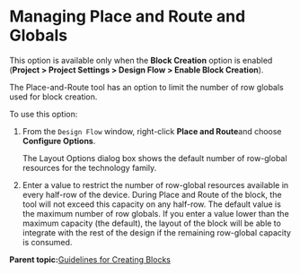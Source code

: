 # Managing Place and Route and Globals

This option is available only when the **Block Creation** option is enabled \(**__Project__ &gt; __Project Settings__ &gt; __Design Flow__ &gt; __Enable Block Creation__**\).

The Place-and-Route tool has an option to limit the number of row globals used for block creation.

To use this option:

1.  From the `Design Flow` window, right-click **Place and Route**and choose **Configure Options**.

    The Layout Options dialog box shows the default number of row-global resources for the technology family.

2.  Enter a value to restrict the number of row-global resources available in every half-row of the device. During Place and Route of the block, the tool will not exceed this capacity on any half-row. The default value is the maximum number of row globals. If you enter a value lower than the maximum capacity \(the default\), the layout of the block will be able to integrate with the rest of the design if the remaining row-global capacity is consumed.


**Parent topic:**[Guidelines for Creating Blocks](GUID-CE57D99F-D4C1-4C4D-B924-2ADC88CB75A9.md)

